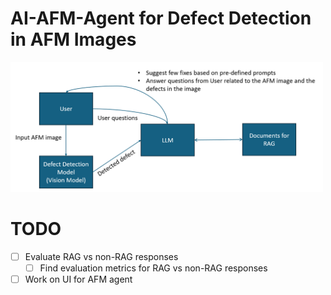 # AI-AFM-Agent for Defect Detection in AFM Images

<img src="images/overview.png" alt="Overview" width="500"/>

# TODO

- [ ] Evaluate RAG vs non-RAG responses
  - [ ] Find evaluation metrics for RAG vs non-RAG responses
- [ ] Work on UI for AFM agent
